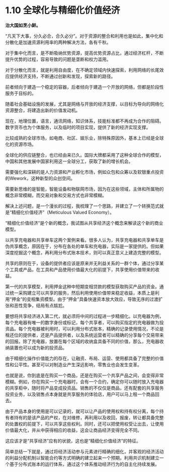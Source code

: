# 1.10 全球化与精细化价值经济

**治大国如烹小鲜。**

“凡天下大事，分久必合，合久必分”。对于资源的整合和利用也是如此，集中化和分散化是加速资源利用率的两种解决方法，各有千秋。

对于集中化而言，是不断吸纳优势资源，提高优势资源占比，通过经济杠杆，不断提升优势的过程，容易导致的问题是垄断和权力滥用。

对于分散化而言，就是利用自由度，在不确定领域内快速探索，利用网络的长尾效应提供经济支持，不断通过创新和发现，探索新的路径。

前者倾向于建造一个稳定的容器，后者倾向于建造一个开放的网络，但都是阶段性服务于目标的。

随着社会基础设施的发展，尤其是网络与开放的经济支撑，以目标为导向的网络化资源整合，将建造出新的价值发动机。

现在，地理位置，语言，通讯网络，知识体系，技能标准都不再成为合作的阻碍。数字货币也为个体服务，以及临时的项目实现，提供了新的经济实现支撑。

比较成熟的全球市场，如电商、社区、娱乐业，除特殊原因外，基本上已经是全球化的资源市场。

全球化的供应链整合，也已经由来已久。国际大牌都采用了这种全球合作的模型，中国和其他发展中国家利用这一全球分工，获取了新的增长机会。

需要强化和深耕的是人力资源和产业孵化市场，例如众包和众筹以及软银重点投资的Wework，这种新型的众创空间。

需要新思维的是智能，智能设备和物联网市场，因为在这些领域，主体和所属物的概念非常模糊，而交易对象和交易方式也非常模糊。

解决上述问题，是一个漫长的过程，我梳理了一个思路，并建立了一个转换范式就是“精细化价值经济”（Meticulous Valued Economy）。

“精细化价值经济”是个新的概念，我试图从共享经济这个概念来解读这个新的商业模型。

以共享充电器和共享单车这两个案例来看。很多人认为，共享充电器和共享单车是伪共享概念，原因在于，分布在各处的单车和充电器，实际是一家提供的。但如果深度挖掘这个概念，再利用分布式账本技术，则可以真正意义上建造完整的模型。

共享的原则在于，设备的提供者应该是原来并无利益关系的一群个体，通过分享某个工具或产品，在工具和产品使用价值最大化的前提下，共享使用价值带来的收益。

第一代的共享模型，利用押金这种中短期变相贷款的模型获取购买产品的资金。通过统一采购建立可以共享的服务，然后利用使用价值带来稳定收益，本质上是利用“押金”的变相集资模型。由于“押金”具备快速资本放大效应，导致无序的过渡扩张和恶性竞争，结局有点尴尬。

要想将共享经济进入第二代，就必须将中间的过程进一步精细化。以充电器为例，每个充电器有唯一的数字身份或标记，每个共享者，可以购买指定的充电器做为投资品。每个充电器被利用时，可以利用分布式账本，精确的记录使用情况，不论是租还位的提供者，还是产品提供者，以及系统运营者可以精确的分享每个交易带来的回报。除了充电器，放置在每个区域的收纳盒具备不同的价值，那么，充电器收纳装置也可以成为新的投资品。

由于精细化操作价值能力的存在，让融资、布局、运营、使用都具备了完整的价值性和公平性。甚至可以对制造业产生深远影响，零售业也会发生变革。

也就是说，你到底是在购买一个商品，还是在购买一个共享产品之间，会变得非常模糊。例如，你在购买一个充电器时，会有一个合约，确定你可以随时放入充电器的共享柜中，随时将产品变成投资品。销售的不仅仅是商品，还有配套的共享服务投资业务，以及销售点本身就是共享服务的体验店，用户可以马上租一个商品回去。

由于产品本身的使用是可以记录的，就可以让产品的使用权和持有权分离，每个持有者持有的是该产品的产权，在对维修，再利用以及收回，报废，转让都具备完整的处置权的前提下，可以共享这些权利。同时，还可以把使用权受让出去，让使用价值最大化，并从中获得相应的收益，这会让商品经济变得完全不同。

这应该才是“共享经济”应有的状貌，这也是“精细化价值经济”的特征。

简单总结一下就是，通过将经济活动参与元素进行精确的细化，并客观的经济活动的利益分配机制以智能合约等方式明确的建立起来一个预期，利用共识机制建立一个基于分布式账本的运行体系，通过这个体系推动经济行为的自主化持续发展。

